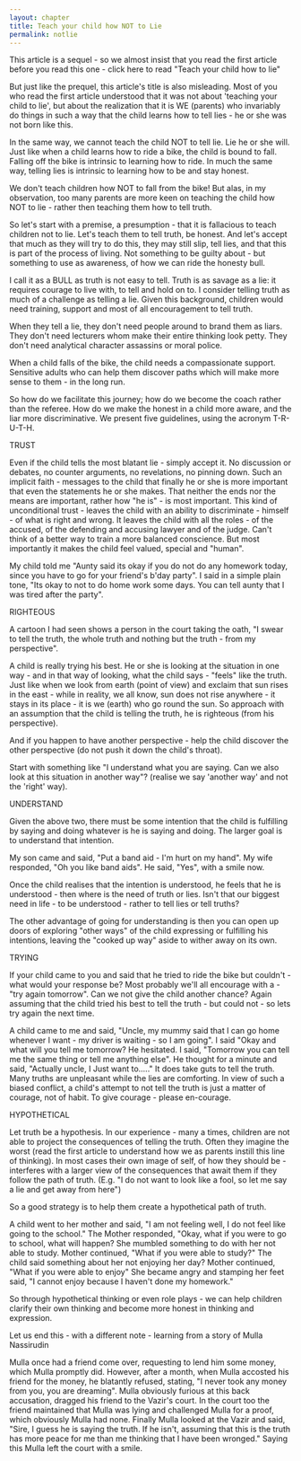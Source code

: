 ```yaml
---
layout: chapter
title: Teach your child how NOT to Lie
permalink: notlie
---
```


This article is a sequel - so we almost insist that you read the first article before you read this one - click here to read "Teach your child how to lie"

But just like the prequel, this article's title is also misleading. Most of you who read the first article understood that it was not about 'teaching your child to lie', but about the realization that it is WE (parents) who invariably do things in such a way that the child learns how to tell lies - he or she was not born like this.

In the same way, we cannot teach the child NOT to tell lie. Lie he or she will. Just like when a child learns how to ride a bike, the child is bound to fall. Falling off the bike is intrinsic to learning how to ride. In much the same way, telling lies is intrinsic to learning how to be and stay honest.

We don't teach children how NOT to fall from the bike! But alas, in my observation, too many parents are more keen on teaching the child how NOT to lie - rather then teaching them how to tell truth.

So let's start with a premise, a presumption - that it is fallacious to teach children not to lie. Let's teach them to tell truth, be honest. And let's accept that much as they will try to do this, they may still slip, tell lies, and that this is part of the process of living. Not something to be guilty about - but something to use as awareness, of how we can ride the honesty bull.

I call it as a BULL as truth is not easy to tell. Truth is as savage as a lie: it requires courage to live with, to tell and hold on to. I consider telling truth as much of a challenge as telling a lie. Given this background, children would need training, support and most of all encouragement to tell truth.

When they tell a lie, they don't need people around to brand them as liars. They don't need lecturers whom make their entire thinking look petty. They don't need analytical character assassins or moral police.

When a child falls of the bike, the child needs a compassionate support. Sensitive adults who can help them discover paths which will make more sense to them - in the long run.

So how do we facilitate this journey; how do we become the coach rather than the referee. How do we make the honest in a child more aware, and the liar more discriminative.
We present five guidelines, using the acronym T-R-U-T-H.

TRUST

Even if the child tells the most blatant lie - simply accept it. No discussion or debates, no counter arguments, no revelations, no pinning down. Such an implicit faith - messages to the child that finally he or she is more important that even the statements he or she makes. That neither the ends nor the means are important, rather how "he is" - is most important. This kind of unconditional trust - leaves the child with an ability to discriminate - himself - of what is right and wrong. It leaves the child with all the roles - of the accused, of the defending and accusing lawyer and of the judge. Can't think of a better way to train a more balanced conscience. But most importantly it makes the child feel valued, special and "human".

My child told me "Aunty said its okay if you do not do any homework today, since you have to go for your friend's b'day party". I said in a simple plain tone, "Its okay to not to do home work some days. You can tell aunty that I was tired after the party".

RIGHTEOUS

A cartoon I had seen shows a person in the court taking the oath, "I swear to tell the truth, the whole truth and nothing but the truth - from my perspective".

A child is really trying his best. He or she is looking at the situation in one way - and in that way of looking, what the child says - "feels" like the truth. Just like when we look from earth (point of view) and exclaim that sun rises in the east - while in reality, we all know, sun does not rise anywhere - it stays in its place - it is we (earth) who go round the sun. So approach with an assumption that the child is telling the truth, he is righteous (from his perspective).

And if you happen to have another perspective - help the child discover the other perspective (do not push it down the child's throat).

Start with something like "I understand what you are saying. Can we also look at this situation in another way"? (realise we say 'another way' and not the 'right' way).

UNDERSTAND

Given the above two, there must be some intention that the child is fulfilling by saying and doing whatever is he is saying and doing. The larger goal is to understand that intention.

My son came and said, "Put a band aid - I'm hurt on my hand". My wife responded, "Oh you like band aids". He said, "Yes", with a smile now.

Once the child realises that the intention is understood, he feels that he is understood - then where is the need of truth or lies. Isn't that our biggest need in life - to be understood - rather to tell lies or tell truths?

The other advantage of going for understanding is then you can open up doors of exploring "other ways" of the child expressing or fulfilling his intentions, leaving the "cooked up way" aside to wither away on its own.

TRYING

If your child came to you and said that he tried to ride the bike but couldn't - what would your response be? Most probably we'll all encourage with a - "try again tomorrow". Can we not give the child another chance? Again assuming that the child tried his best to tell the truth - but could not - so lets try again the next time.

A child came to me and said, "Uncle, my mummy said that I can go home whenever I want - my driver is waiting - so I am going". I said "Okay and what will you tell me tomorrow? He hesitated. I said, "Tomorrow you can tell me the same thing or tell me anything else". He thought for a minute and said, "Actually uncle, I Just want to....." 
It does take guts to tell the truth. Many truths are unpleasant while the lies are comforting. In view of such a biased conflict, a child's attempt to not tell the truth is just a matter of courage, not of habit. To give courage - please en-courage.

HYPOTHETICAL

Let truth be a hypothesis. In our experience - many a times, children are not able to project the consequences of telling the truth. Often they imagine the worst (read the first article to understand how we as parents instill this line of thinking). In most cases their own image of self, of how they should be - interferes with a larger view of the consequences that await them if they follow the path of truth. (E.g. "I do not want to look like a fool, so let me say a lie and get away from here")

So a good strategy is to help them create a hypothetical path of truth.

A child went to her mother and said, "I am not feeling well, I do not feel like going to the school." The Mother responded, "Okay, what if you were to go to school, what will happen? She mumbled something to do with her not able to study. Mother continued, "What if you were able to study?" The child said something about her not enjoying her day? Mother continued, "What if you were able to enjoy" She became angry and stamping her feet said, "I cannot enjoy because I haven't done my homework."

So through hypothetical thinking or even role plays - we can help children clarify their own thinking and become more honest in thinking and expression.

Let us end this - with a different note - learning from a story of Mulla Nassirudin

Mulla once had a friend come over, requesting to lend him some money, which Mulla promptly did. However, after a month, when Mulla accosted his friend for the money, he blatantly refused, stating, "I never took any money from you, you are dreaming". Mulla obviously furious at this back accusation, dragged his friend to the Vazir's court. In the court too the friend maintained that Mulla was lying and challenged Mulla for a proof, which obviously Mulla had none. Finally Mulla looked at the Vazir and said, "Sire, I guess he is saying the truth. If he isn't, assuming that this is the truth has more peace for me than me thinking that I have been wronged." Saying this Mulla left the court with a smile.